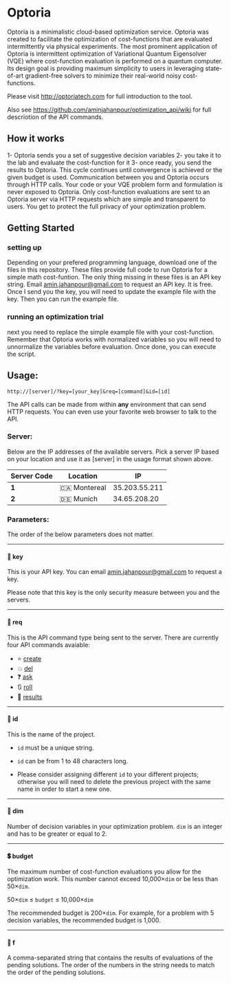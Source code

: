 # Optoria

Optoria is a minimalistic cloud-based optimization service. Optoria was created to facilitate the optimization of cost-functions that are evaluated intermittently via physical experiments. The most prominent application of Optoria is intermittent optimization of Variational Quantum Eigensolver (VQE) where cost-function evaluation is performed on a quantum computer. Its design goal is providing maximum simplicity to users in leveraging state-of-art gradient-free solvers to minimize their real-world noisy cost-functions.

Please visit http://optoriatech.com for full introduction to the tool.

Also see https://github.com/aminjahanpour/optimization_api/wiki for full descriotion of the API commands.
## How it works

1- Optoria sends you a set of suggestive decision variables
2- you take it to the lab and evaluate the cost-function for it
3- once ready, you send the results to Optoria.
This cycle continues until convergence is achieved or the given budget is used. Communication between you and Optoria occurs through HTTP calls. Your code or your VQE problem form and formulation is never exposed to Optoria. Only cost-function evaluations are sent to an Optoria server via HTTP requests which are simple and transparent to users. You get to protect the full privacy of your optimization problem.

## Getting Started
### setting up
Depending on your prefered programming language, download one of the files in this repository. These files provide full code to run Optoria for a simple math cost-funtion. The only thing missing in these files is an API key string. Email amin.jahanpour@gmail.com to request an API key. It is free. Once I send you the key, you will need to update the example file with the key. Then you can run the example file.

### running an optimization trial
next you need to replace the simple example file with your cost-function. Remember that Optoria works with normalized variables so you will need to unnormalize the variables before evaluation. Once done, you can execute the script.






## Usage:
`http://[server]/?key=[your_key]&req=[command]&id=[id]`

The API calls can be made from within **any** environment that can send HTTP requests. You can even use your favorite web browser to talk to the API.


### Server:
Below are the IP addresses of the available servers. Pick a server IP based on your location and use it as [server] in the usage format shown above.

| Server Code  | Location | IP |
| ------------- | ------------- | ------------- |
| **1**|  :canada: Montereal | 35.203.55.211 |
| **2**| :de:  Munich | 34.65.208.20 |

### Parameters:
The order of the below parameters does not matter.
***

#### :key: key
This is your API key. You can email amin.jahanpour@gmail.com to request a key.

Please note that this key is the only security measure between you and the servers.

***

#### :speech_balloon: req
This is the API command type being sent to the server. There are currently four API commands avaiable:
* :star: [create](https://github.com/aminjahanpour/optimization_api/wiki/create)
* :boom: [del](https://github.com/aminjahanpour/optimization_api/wiki/del)
* :question: [ask](https://github.com/aminjahanpour/optimization_api/wiki/ask)
* :arrows_clockwise: [roll](https://github.com/aminjahanpour/optimization_api/wiki/roll)
* :1234: [results](https://github.com/aminjahanpour/optimization_api/wiki/results)

***

#### :paw_prints: id
This is the name of the project.

* `id` must be a unique string.

* `id` can be from 1 to 48 characters long.

* Please consider assigning different `id` to your different projects; otherwise you will need to delete the previous project with the same name in order to start a new one.

***

#### :large_blue_diamond: dim
Number of decision variables in your optimization problem. `dim` is an integer and has to be greater or equal to 2.

***

#### :heavy_dollar_sign: budget
The maximum number of cost-function evaluations you allow for the optimization work. This number cannot exceed 10,000×`dim` or be less than 50×`dim`.

50×`dim` ≤ `budget` ≤ 10,000×`dim`

The recommended budget is 200×`dim`. For example, for a problem with 5 decision variables, the recommended budget is 1,000. 

***

#### :triangular_ruler: f
A comma-separated string that contains the results of evaluations of the pending solutions. The order of the numbers in the string needs to match the order of the pending solutions.

